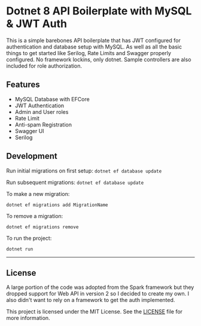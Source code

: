 # Dotnet 8 API Boilerplate with MySQL & JWT Auth 

This is a simple barebones API boilerplate that has JWT configured for authentication and database setup with MySQL. As well as all the basic things to get started like Serilog, Rate Limits and Swagger properly configured. No framework lockins, only dotnet. Sample controllers are also included for role authorization.

## Features
- MySQL Database with EFCore
- JWT Authentication
- Admin and User roles
- Rate Limit
- Anti-spam Registration
- Swagger UI
- Serilog


## Development

Run initial migrations on first setup:
`dotnet ef database update`

Run subsequent migrations:
`dotnet ef database update`

To make a new migration:
```
dotnet ef migrations add MigrationName
```

To remove a migration:
```
dotnet ef migrations remove
```

To run the project:
```
dotnet run
```

---

## License
A large portion of the code was adopted from the Spark framework but they dropped support for Web API in version 2 so I decided to create my own. I also didn't want to rely on a framework to get the auth implemented.

This project is licensed under the MIT License. See the [LICENSE](LICENSE) file for more information.
